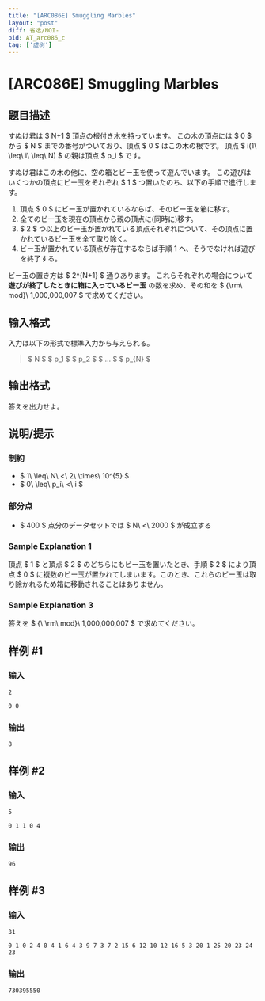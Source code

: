 ```yaml
---
title: "[ARC086E] Smuggling Marbles"
layout: "post"
diff: 省选/NOI-
pid: AT_arc086_c
tag: ['虚树']
---
```


# [ARC086E] Smuggling Marbles

## 题目描述

[problemUrl]: https://atcoder.jp/contests/arc086/tasks/arc086_c

すぬけ君は $ N+1 $ 頂点の根付き木を持っています。 この木の頂点には $ 0 $ から $ N $ までの番号がついており、頂点 $ 0 $ はこの木の根です。 頂点 $ i(1\ \leq\ i\ \leq\ N) $ の親は頂点 $ p_i $ です。

すぬけ君はこの木の他に、空の箱とビー玉を使って遊んでいます。 この遊びはいくつかの頂点にビー玉をそれぞれ $ 1 $ つ置いたのち、以下の手順で進行します。

1. 頂点 $ 0 $ にビー玉が置かれているならば、そのビー玉を箱に移す。
2. 全てのビー玉を現在の頂点から親の頂点に(同時に)移す。
3. $ 2 $ つ以上のビー玉が置かれている頂点それぞれについて、その頂点に置かれているビー玉を全て取り除く。
4. ビー玉が置かれている頂点が存在するならば手順 1 へ、そうでなければ遊びを終了する。

ビー玉の置き方は $ 2^{N+1} $ 通りあります。 これらそれぞれの場合について **遊びが終了したときに箱に入っているビー玉** の数を求め、その和を $ {\rm\ mod}\ 1,000,000,007 $ で求めてください。

## 输入格式

入力は以下の形式で標準入力から与えられる。

> $ N $ $ p_1 $ $ p_2 $ $ ... $ $ p_{N} $

## 输出格式

答えを出力せよ。

## 说明/提示

### 制約

- $ 1\ \leq\ N\ <\ 2\ \times\ 10^{5} $
- $ 0\ \leq\ p_i\ <\ i $

### 部分点

- $ 400 $ 点分のデータセットでは $ N\ <\ 2000 $ が成立する

### Sample Explanation 1

頂点 $ 1 $ と頂点 $ 2 $ のどちらにもビー玉を置いたとき、手順 $ 2 $ により頂点 $ 0 $ に複数のビー玉が置かれてしまいます。このとき、これらのビー玉は取り除かれるため箱に移動されることはありません。

### Sample Explanation 3

答えを $ {\ \rm\ mod}\ 1,000,000,007 $ で求めてください。

## 样例 #1

### 输入

```
2
0 0
```

### 输出

```
8
```

## 样例 #2

### 输入

```
5
0 1 1 0 4
```

### 输出

```
96
```

## 样例 #3

### 输入

```
31
0 1 0 2 4 0 4 1 6 4 3 9 7 3 7 2 15 6 12 10 12 16 5 3 20 1 25 20 23 24 23
```

### 输出

```
730395550
```

